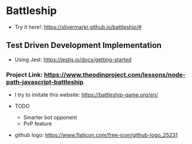 # Battleship

- Try it here!: https://slivermarkr.github.io/battleship/#

## Test Driven Development Implementation

- Using Jest: https://jestjs.io/docs/getting-started

### Project Link: https://www.theodinproject.com/lessons/node-path-javascript-battleship

- I try to imitate this website: https://battleship-game.org/en/

- TODO

  - Smarter bot opponent
  - PvP feature

- github logo: https://www.flaticon.com/free-icon/github-logo_25231
